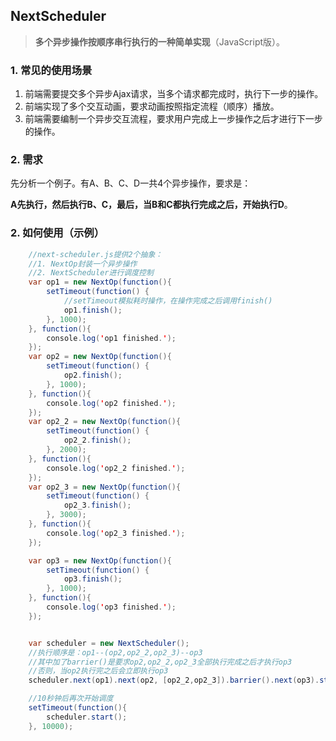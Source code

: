 ## NextScheduler

> **多个异步操作按顺序串行执行的一种简单实现**（JavaScript版）。

### 1. 常见的使用场景

1. 前端需要提交多个异步Ajax请求，当多个请求都完成时，执行下一步的操作。
2. 前端实现了多个交互动画，要求动画按照指定流程（顺序）播放。
3. 前端需要编制一个异步交互流程，要求用户完成上一步操作之后才进行下一步的操作。

### 2. 需求

先分析一个例子。有A、B、C、D一共4个异步操作，要求是：

**A先执行，然后执行B、C，最后，当B和C都执行完成之后，开始执行D**。

### 2. 如何使用（示例）

```java
    //next-scheduler.js提供2个抽象：
    //1. NextOp封装一个异步操作
    //2. NextScheduler进行调度控制
    var op1 = new NextOp(function(){
		setTimeout(function() {
            //setTimeout模拟耗时操作，在操作完成之后调用finish()
            op1.finish();
        }, 1000);
    }, function(){
        console.log('op1 finished.');
    });
    var op2 = new NextOp(function(){
        setTimeout(function() {
        	op2.finish();
        }, 1000);
    }, function(){
        console.log('op2 finished.');
    });
    var op2_2 = new NextOp(function(){
        setTimeout(function() {
            op2_2.finish();
        }, 2000);
    }, function(){
        console.log('op2_2 finished.');
    });
    var op2_3 = new NextOp(function(){
        setTimeout(function() {
            op2_3.finish();
        }, 3000);
    }, function(){
        console.log('op2_3 finished.');
    });

    var op3 = new NextOp(function(){
        setTimeout(function() {
            op3.finish();
        }, 1000);
    }, function(){
        console.log('op3 finished.');
    });


    var scheduler = new NextScheduler();
    //执行顺序是：op1--(op2,op2_2,op2_3)--op3
    //其中加了barrier()是要求op2,op2_2,op2_3全部执行完成之后才执行op3
    //否则，当op2执行完之后会立即执行op3
    scheduler.next(op1).next(op2, [op2_2,op2_3]).barrier().next(op3).start();

    //10秒钟后再次开始调度
    setTimeout(function(){
        scheduler.start();
    }, 10000);
```



